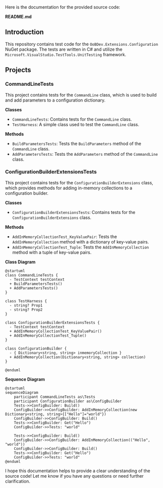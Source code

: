 Here is the documentation for the provided source code:

**README.md**

## Introduction

This repository contains test code for the `OoBDev.Extensions.Configuration` NuGet package. The tests are written in C# and utilize the `Microsoft.VisualStudio.TestTools.UnitTesting` framework.

## Projects

### CommandLineTests

This project contains tests for the `CommandLine` class, which is used to build and add parameters to a configuration dictionary.

**Classes**

* `CommandLineTests`: Contains tests for the `CommandLine` class.
* `TestHarness`: A simple class used to test the `CommandLine` class.

**Methods**

* `BuildParametersTests`: Tests the `BuildParameters` method of the `CommandLine` class.
* `AddParametersTests`: Tests the `AddParameters` method of the `CommandLine` class.

### ConfigurationBuilderExtensionsTests

This project contains tests for the `ConfigurationBuilderExtensions` class, which provides methods for adding in-memory collections to a configuration builder.

**Classes**

* `ConfigurationBuilderExtensionsTests`: Contains tests for the `ConfigurationBuilderExtensions` class.

**Methods**

* `AddInMemoryCollectionTest_KeyValuePair`: Tests the `AddInMemoryCollection` method with a dictionary of key-value pairs.
* `AddInMemoryCollectionTest_Tuple`: Tests the `AddInMemoryCollection` method with a tuple of key-value pairs.

**Class Diagram**

```plantuml
@startuml
class CommandLineTests {
  - TestContext testContext
  + BuildParametersTests()
  + AddParametersTests()
}

class TestHarness {
  - string? Prop1
  - string? Prop2
}

class ConfigurationBuilderExtensionsTests {
  - TestContext testContext
  + AddInMemoryCollectionTest_KeyValuePair()
  + AddInMemoryCollectionTest_Tuple()
}

class ConfigurationBuilder {
  - { Dictionary<string, string> inmemoryCollection }
  + AddInMemoryCollection(Dictionary<string, string> collection)
}

@enduml
```

**Sequence Diagram**

```plantuml
@startuml
sequenceDiagram
    participant CommandLineTests as\Tests
    participant ConfigurationBuilder as\ConfigBuilder
    Tests->>ConfigBuilder: Build()
    ConfigBuilder->>ConfigBuilder: AddInMemoryCollection(new Dictionary<string, string>{["Hello"]="world"})
    ConfigBuilder->>ConfigBuilder: Build()
    Tests->>ConfigBuilder: Get("Hello")
    ConfigBuilder->>Tests: "world"

    Tests->>ConfigBuilder: Build()
    ConfigBuilder->>ConfigBuilder: AddInMemoryCollection(("Hello", "world"))
    ConfigBuilder->>ConfigBuilder: Build()
    Tests->>ConfigBuilder: Get("Hello")
    ConfigBuilder->>Tests: "world"
@enduml
```

I hope this documentation helps to provide a clear understanding of the source code! Let me know if you have any questions or need further clarification.